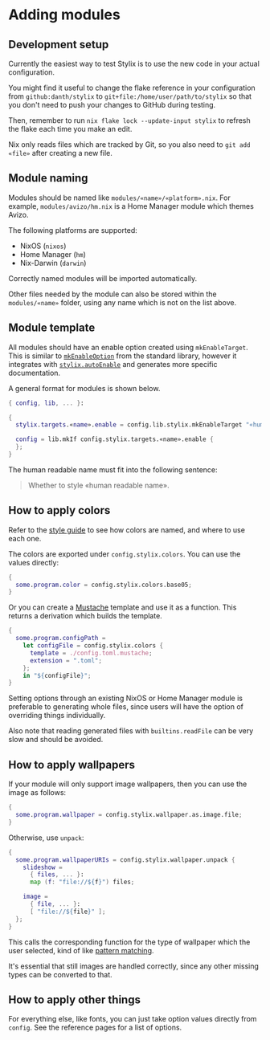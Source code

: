# Adding modules

## Development setup

Currently the easiest way to test Stylix is to use the new code in your
actual configuration.

You might find it useful to change the flake reference in your configuration
from `github:danth/stylix` to `git+file:/home/user/path/to/stylix`
so that you don't need to push your changes to GitHub during testing.

Then, remember to run `nix flake lock --update-input stylix` to refresh the
flake each time you make an edit.

Nix only reads files which are tracked by Git, so you also need to
`git add «file»` after creating a new file.

## Module naming

Modules should be named like `modules/«name»/«platform».nix`. For example,
`modules/avizo/hm.nix` is a Home Manager module which themes Avizo.

The following platforms are supported:

- NixOS (`nixos`)
- Home Manager (`hm`)
- Nix-Darwin (`darwin`)

Correctly named modules will be imported automatically.

Other files needed by the module can also be stored within the
`modules/«name»` folder, using any name which is not on the list above.

## Module template

All modules should have an enable option created using `mkEnableTarget`.
This is similar to
[`mkEnableOption`](https://nix-community.github.io/docnix/reference/lib/options/lib-options-mkenableoption/)
from the standard library, however it integrates with
[`stylix.autoEnable`](./options/nixos.md#stylixautoenable)
and generates more specific documentation.

A general format for modules is shown below.

```nix
{ config, lib, ... }:

{
  stylix.targets.«name».enable = config.lib.stylix.mkEnableTarget "«human readable name»";

  config = lib.mkIf config.stylix.targets.«name».enable {
  };
}
```

The human readable name must fit into the following sentence:

> Whether to style «human readable name».

## How to apply colors

Refer to the [style guide](./styling.md) to see how colors are named,
and where to use each one.

The colors are exported under `config.stylix.colors`. You can use the values
directly:

```nix
{
  some.program.color = config.stylix.colors.base05;
}
```

Or you can create a [Mustache](http://mustache.github.io/) template and use
it as a function. This returns a derivation which builds the template.

```nix
{
  some.program.configPath =
    let configFile = config.stylix.colors {
      template = ./config.toml.mustache;
      extension = ".toml";
    };
    in "${configFile}";
}
```

Setting options through an existing NixOS or Home Manager module is preferable
to generating whole files, since users will have the option of overriding things
individually.

Also note that reading generated files with `builtins.readFile` can be very
slow and should be avoided.

## How to apply wallpapers

If your module will only support image wallpapers, then you can use
the image as follows:

```nix
{
  some.program.wallpaper = config.stylix.wallpaper.as.image.file;
}
```

Otherwise, use `unpack`:

```nix
{
  some.program.wallpaperURIs = config.stylix.wallpaper.unpack {
    slideshow =
      { files, ... }:
      map (f: "file://${f}") files;

    image =
      { file, ... }:
      [ "file://${file}" ];
  };
}
```

This calls the corresponding function for the type of wallpaper which the user
selected, kind of like [pattern matching](https://stackoverflow.com/a/2225811).

It's essential that still images are handled correctly, since any other missing
types can be converted to that.

## How to apply other things

For everything else, like fonts, you can just take option values
directly from `config`. See the reference pages for a list of options.
